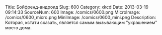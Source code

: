 Title: Бойфренд-андроид 
Slug: 600 
Category: xkcd 
Date: 2013-03-19 09:14:33 
SourceNum: 600 
Image: /comics/0600.png 
MicroImage: /comics/0600_micro.png 
MiniImage: /comics/0600_mini.png 
Description: Которая, кстати сказать, является самым вызывающим "украшением" моего дома. 

